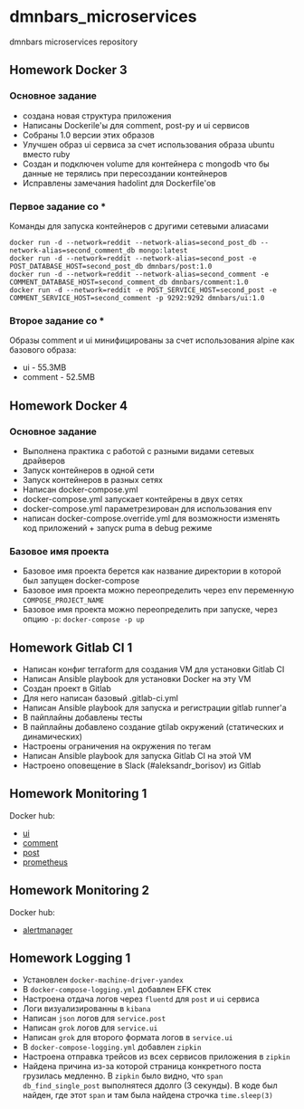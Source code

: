 # dmnbars_microservices
dmnbars microservices repository

## Homework Docker 3

### Основное задание
 * создана новая структура приложения
 * Написаны Dockerile'ы для comment, post-py и ui сервисов
 * Собраны 1.0 версии этих образов
 * Улучшен образ ui сервиса за счет использования образа ubuntu вместо ruby
 * Создан и подключен volume для контейнера с mongodb что бы данные не терялись при пересоздании контейнеров
 * Исправлены замечания hadolint для Dockerfile'ов

### Первое задание со *
Команды для запуска контейнеров с другими сетевыми алиасами
```shell
docker run -d --network=reddit --network-alias=second_post_db --network-alias=second_comment_db mongo:latest
docker run -d --network=reddit --network-alias=second_post -e POST_DATABASE_HOST=second_post_db dmnbars/post:1.0
docker run -d --network=reddit --network-alias=second_comment -e COMMENT_DATABASE_HOST=second_comment_db dmnbars/comment:1.0
docker run -d --network=reddit -e POST_SERVICE_HOST=second_post -e COMMENT_SERVICE_HOST=second_comment -p 9292:9292 dmnbars/ui:1.0
```

### Второе задание со *
Образы comment и ui минифицированы за счет использования alpine как базового образа:
 * ui - 55.3MB
 * comment - 52.5MB

## Homework Docker 4

### Основное задание
 * Выполнена практика с работой с разными видами сетевых драйверов
 * Запуск контейнеров в одной сети
 * Запуск контейнеров в разных сетях
 * Написан docker-compose.yml
 * docker-compose.yml запускает контейрены в двух сетях
 * docker-compose.yml параметрезирован для использования env
 * написан docker-compose.override.yml для возможности изменять код приложений + запуск puma в debug режиме

### Базовое имя проекта
 * Базовое имя проекта берется как название директории в которой был запущен docker-compose
 * Базовое имя проекта можно переопределить через env переменную `COMPOSE_PROJECT_NAME`
 * Базовое имя проекта можно переопределить при запуске, через опцию `-p`: `docker-compose -p up`

## Homework Gitlab CI 1
 * Написан конфиг terraform для создания VM для установки Gitlab CI
 * Написан Ansible playbook для установки Docker на эту VM
 * Создан проект в Gitlab
 * Для него написан базовый .gitlab-ci.yml
 * Написан Ansible playbook для запуска и регистрации gitlab runner'а
 * В пайплайны добавлены тесты
 * В пайплайны добавлено создание gtilab окружений (статических и динамических)
 * Настроены ограничения на окружения по тегам
 * Написан Ansible playbook для запуска Gitlab CI на этой VM
 * Настроено оповещение в Slack (#aleksandr_borisov) из Gitlab

## Homework Monitoring 1

Docker hub:
 - [ui](https://hub.docker.com/repository/docker/dmnbars/ui)
 - [comment](https://hub.docker.com/repository/docker/dmnbars/comment)
 - [post](https://hub.docker.com/repository/docker/dmnbars/post)
 - [prometheus](https://hub.docker.com/repository/docker/dmnbars/prometheus)

## Homework Monitoring 2

Docker hub:
 - [alertmanager](https://hub.docker.com/repository/docker/dmnbars/alertmanager)

## Homework Logging 1
 - Установлен `docker-machine-driver-yandex`
 - В `docker-compose-logging.yml` добавлен EFK стек
 - Настроена отдача логов через `fluentd` для `post` и `ui` сервиса
 - Логи визуализированны в `kibana`
 - Написан `json` логов для `service.post`
 - Написан `grok` логов для `service.ui`
 - Написан `grok` для второго формата логов в `service.ui`
 - В `docker-compose-logging.yml` добавлен `zipkin`
 - Настроена отправка трейсов из всех сервисов приложения в `zipkin`
 - Найдена причина из-за которой страница конкретного поста грузилась медленно. В `zipkin` было видно, что `span` `db_find_single_post` выполнятеся ддолго (3 секунды). В коде был найден, где этот `span` и там была найдена строчка `time.sleep(3)`

